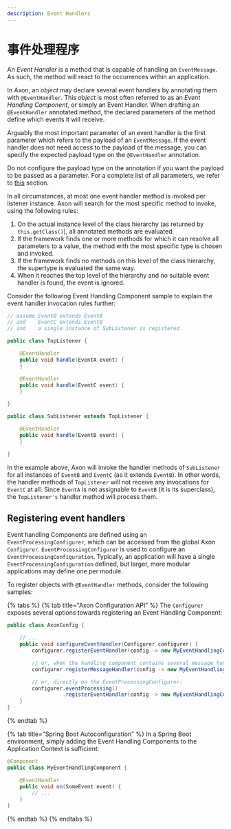 ```yaml
---
description: Event Handlers
---
```


# 事件处理程序

An _Event Handler_ is a method that is capable of handling an `EventMessage`. As such, the method will react to the occurrences within an application.

In Axon, an _object_ may declare several event handlers by annotating them with `@EventHandler`. This _object_ is most often referred to as an _Event Handling Component_, or simply an Event Handler. When drafting an `@EventHandler` annotated method, the declared parameters of the method define which events it will receive.

Arguably the most important parameter of an event handler is the first parameter which refers to the payload of an `EventMessage`. If the event handler does not need access to the payload of the message, you can specify the expected payload type on the `@EventHandler` annotation.

Do not configure the payload type on the annotation if you want the payload to be passed as a parameter. For a complete list of all parameters, we refer to [this](../messaging-concepts/supported-parameters-annotated-handlers.md#supported-parameters-for-event-handlers) section.

In all circumstances, at most one event handler method is invoked per listener instance. Axon will search for the most specific method to invoke, using the following rules:

1. On the actual instance level of the class hierarchy (as returned by `this.getClass()`), all annotated methods are evaluated.
2. If the framework finds one or more methods for which it can resolve all parameters to a value, the method with the most specific type is chosen and invoked.
3. If the framework finds no methods on this level of the class hierarchy, the supertype is evaluated the same way.
4. When it reaches the top level of the hierarchy and no suitable event handler is found, the event is ignored.

Consider the following Event Handling Component sample to explain the event handler invocation rules further:

```java
// assume EventB extends EventA 
// and    EventC extends EventB
// and    a single instance of SubListener is registered

public class TopListener {

    @EventHandler
    public void handle(EventA event) {
    }

    @EventHandler
    public void handle(EventC event) {
    }

}

public class SubListener extends TopListener {

    @EventHandler
    public void handle(EventB event) {
    }

}
```

In the example above, Axon will invoke the handler methods of `SubListener` for all instances of `EventB` and `EventC` (as it extends `EventB`). In other words, the handler methods of `TopListener` will not receive any invocations for `EventC` at all. Since `EventA` is not assignable to `EventB` (it is its superclass), the `TopListener's` handler method will process them.

## Registering event handlers

Event handling Components are defined using an `EventProcessingConfigurer`, which can be accessed from the global Axon `Configurer`. `EventProcessingConfigurer` is used to configure an `EventProcessingConfiguration`. Typically, an application will have a single `EventProcessingConfiguration` defined, but larger, more modular applications may define one per module.

To register objects with `@EventHandler` methods, consider the following samples:

{% tabs %}
{% tab title="Axon Configuration API" %}
The `Configurer` exposes several options towards registering an Event Handling Component:

```java
public class AxonConfig {

    // ...
    public void configureEventHandler(Configurer configurer) {
        configurer.registerEventHandler(config -> new MyEventHandlingComponent());

        // or, when the handling component contains several message handler types:
        configurer.registerMessageHandler(config -> new MyEventHandlingComponent());

        // or, directly on the EventProcessingConfigurer:
        configurer.eventProcessing()
                  .registerEventHandler(config -> new MyEventHandlingComponent());
    }
}
```
{% endtab %}

{% tab title="Spring Boot Autoconfiguration" %}
In a Spring Boot environment, simply adding the Event Handling Components to the Application Context is sufficient:

```java
@Component
public class MyEventHandlingComponent {

    @EventHandler
    public void on(SomeEvent event) {
        // ...
    }
}
```
{% endtab %}
{% endtabs %}
